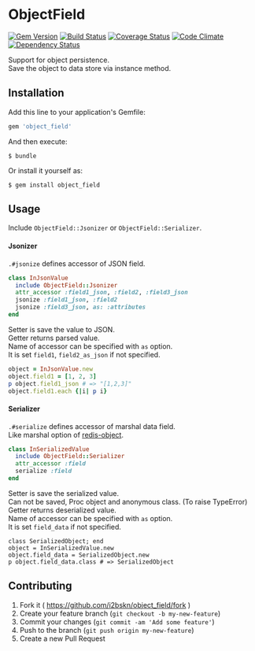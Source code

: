 # ObjectField

[![Gem Version](https://badge.fury.io/rb/object_field.svg)](http://badge.fury.io/rb/object_field)
[![Build Status](https://travis-ci.org/i2bskn/object_field.svg)](https://travis-ci.org/i2bskn/object_field)
[![Coverage Status](https://coveralls.io/repos/i2bskn/object_field/badge.png)](https://coveralls.io/r/i2bskn/object_field)
[![Code Climate](https://codeclimate.com/github/i2bskn/object_field/badges/gpa.svg)](https://codeclimate.com/github/i2bskn/object_field)
[![Dependency Status](https://gemnasium.com/i2bskn/object_field.svg)](https://gemnasium.com/i2bskn/object_field)

Support for object persistence.  
Save the object to data store via instance method.

## Installation

Add this line to your application's Gemfile:

```ruby
gem 'object_field'
```

And then execute:

    $ bundle

Or install it yourself as:

    $ gem install object_field

## Usage

Include `ObjectField::Jsonizer` or `ObjectField::Serializer`.

#### Jsonizer

`.#jsonize` defines accessor of JSON field.  

```ruby
class InJsonValue
  include ObjectField::Jsonizer
  attr_accessor :field1_json, :field2, :field3_json
  jsonize :field1_json, :field2
  jsonize :field3_json, as: :attributes
end
```

Setter is save the value to JSON.  
Getter returns parsed value.  
Name of accessor can be specified with `as` option.  
It is set `field1`, `field2_as_json` if not specified.

```ruby
object = InJsonValue.new
object.field1 = [1, 2, 3]
p object.field1_json # => "[1,2,3]"
object.field1.each {|i| p i}
```

#### Serializer

`.#serialize` defines accessor of marshal data field.  
Like marshal option of [redis-object](https://github.com/nateware/redis-objects).

```ruby
class InSerializedValue
  include ObjectField::Serializer
  attr_accessor :field
  serialize :field
end
```

Setter is save the serialized value.  
Can not be saved, Proc object and anonymous class. (To raise TypeError)  
Getter returns deserialized value.  
Name of accessor can be specified with `as` option.  
It is set `field_data` if not specified.

```
class SerializedObject; end
object = InSerializedValue.new
object.field_data = SerializedObject.new
p object.field_data.class # => SerializedObject
```

## Contributing

1. Fork it ( https://github.com/i2bskn/object_field/fork )
2. Create your feature branch (`git checkout -b my-new-feature`)
3. Commit your changes (`git commit -am 'Add some feature'`)
4. Push to the branch (`git push origin my-new-feature`)
5. Create a new Pull Request

